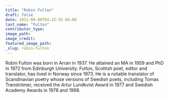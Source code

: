 ```yaml
---
title: "Robin Fulton"
draft: false
date: 2011-09-08T04:22:55-04:00
last_name: "Fulton"
contributor_type:
image_path:
image_credit:
featured_image_path:
_slug: robin-fulton
---
```


Robin Fulton was born in Arran in 1937. He attained an MA in 1959 and PhD in 1972 from Edinburgh University. Fulton, Scottish poet, editor and translator, has lived in Norway since 1973. He is a notable translator of Scandinavian poetry whose versions of Swedish poets, including Tomas Tranströmer, received the Artur Lundkvist Award in 1977 and Swedish Academy Awards in 1978 and 1998.

